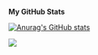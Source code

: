 
<b>My GitHub Stats</b>

[![Anurag's GitHub stats](https://github-readme-stats.vercel.app/api?username=ppinng)](https://github.com/anuraghazra/github-readme-stats)

<a href="http://www.github.com/ppinng"><img src="https://github-readme-streak-stats.herokuapp.com/?user=ppinng&stroke=ffffff&background=#F69A5F&ring=0891b2&fire=0891b2&currStreakNum=ffffff&currStreakLabel=0891b2&sideNums=ffffff&sideLabels=ffffff&dates=ffffff&hide_border=true" /></a>


